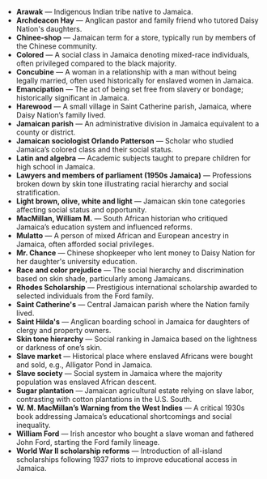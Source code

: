 - **Arawak** — Indigenous Indian tribe native to Jamaica.  
- **Archdeacon Hay** — Anglican pastor and family friend who tutored Daisy Nation's daughters.  
- **Chinee-shop** — Jamaican term for a store, typically run by members of the Chinese community.  
- **Colored** — A social class in Jamaica denoting mixed-race individuals, often privileged compared to the black majority.  
- **Concubine** — A woman in a relationship with a man without being legally married, often used historically for enslaved women in Jamaica.  
- **Emancipation** — The act of being set free from slavery or bondage; historically significant in Jamaica.  
- **Harewood** — A small village in Saint Catherine parish, Jamaica, where Daisy Nation’s family lived.  
- **Jamaican parish** — An administrative division in Jamaica equivalent to a county or district.  
- **Jamaican sociologist Orlando Patterson** — Scholar who studied Jamaica’s colored class and their social status.  
- **Latin and algebra** — Academic subjects taught to prepare children for high school in Jamaica.  
- **Lawyers and members of parliament (1950s Jamaica)** — Professions broken down by skin tone illustrating racial hierarchy and social stratification.  
- **Light brown, olive, white and light** — Jamaican skin tone categories affecting social status and opportunity.  
- **MacMillan, William M.** — South African historian who critiqued Jamaica’s education system and influenced reforms.  
- **Mulatto** — A person of mixed African and European ancestry in Jamaica, often afforded social privileges.  
- **Mr. Chance** — Chinese shopkeeper who lent money to Daisy Nation for her daughter's university education.  
- **Race and color prejudice** — The social hierarchy and discrimination based on skin shade, particularly among Jamaicans.  
- **Rhodes Scholarship** — Prestigious international scholarship awarded to selected individuals from the Ford family.  
- **Saint Catherine's** — Central Jamaican parish where the Nation family lived.  
- **Saint Hilda's** — Anglican boarding school in Jamaica for daughters of clergy and property owners.  
- **Skin tone hierarchy** — Social ranking in Jamaica based on the lightness or darkness of one’s skin.  
- **Slave market** — Historical place where enslaved Africans were bought and sold, e.g., Alligator Pond in Jamaica.  
- **Slave society** — Social system in Jamaica where the majority population was enslaved African descent.  
- **Sugar plantation** — Jamaican agricultural estate relying on slave labor, contrasting with cotton plantations in the U.S. South.  
- **W. M. MacMillan’s Warning from the West Indies** — A critical 1930s book addressing Jamaica’s educational shortcomings and social inequality.  
- **William Ford** — Irish ancestor who bought a slave woman and fathered John Ford, starting the Ford family lineage.  
- **World War II scholarship reforms** — Introduction of all-island scholarships following 1937 riots to improve educational access in Jamaica.
